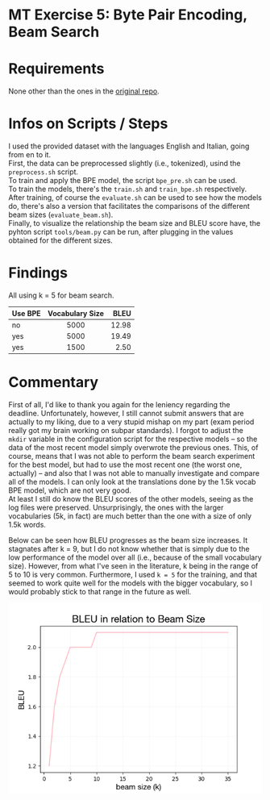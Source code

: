 # MT Exercise 5: Byte Pair Encoding, Beam Search

# Requirements

None other than the ones in the [original repo](https://github.com/emmavdbold/mt-exercise-5). 

# Infos on Scripts / Steps

I used the provided dataset with the languages English and Italian, going from en to it.    
First, the data can be preprocessed slightly (i.e., tokenized), usind the `preprocess.sh` script.    
To train and apply the BPE model, the script `bpe_pre.sh` can be used.     
To train the models, there's the `train.sh` and `train_bpe.sh` respectively.     
After training, of course the `evaluate.sh` can be used to see how the models do, there's also a version that facilitates the comparisons of the different beam sizes (`evaluate_beam.sh`).      
Finally, to visualize the relationship the beam size and BLEU score have, the pyhton script `tools/beam.py` can be run, after plugging in the values obtained for the different sizes. 



# Findings

All using k = 5 for beam search.

| Use BPE | Vocabulary Size | BLEU |
| :---         |     :---:      |          ---: |
| no   | 5000     | 12.98    |
| yes     | 5000       | 19.49      |
| yes     | 1500       | 2.50      |

# Commentary

First of all, I'd like to thank you again for the leniency regarding the deadline. 
Unfortunately, however, I still cannot submit answers that are actually to my liking, due to a very stupid mishap on my part (exam period really got my brain working on subpar standards). I forgot to adjust the `mkdir` variable in the configuration script for the respective models – so the data of the most recent model simply overwrote the previous ones. This, of course, means that I was not able to perform the beam search experiment for the best model, but had to use the most recent one (the worst one, actually) – and also that I was not able to manually investigate and compare all of the models. I can only look at the translations done by the 1.5k vocab BPE model, which are not very good.    
At least I still do know the BLEU scores of the other models, seeing as the log files were preserved. Unsurprisingly, the ones with the larger vocabularies (5k, in fact) are much better than the one with a size of only 1.5k words. 

Below can be seen how BLEU progresses as the beam size increases. It stagnates after k = 9, but I do not know whether that is simply due to the low performance of the model over all (i.e., because of the small vocabulary size). However, from what I've seen in the literature, k being in the range of 5 to 10 is very common. Furthermore, I used `k = 5` for the training, and that seemed to work quite well for the models with the bigger vocabulary, so I would probably stick to that range in the future as well. 

![This is an image](tools/beam_BLEU.png)
